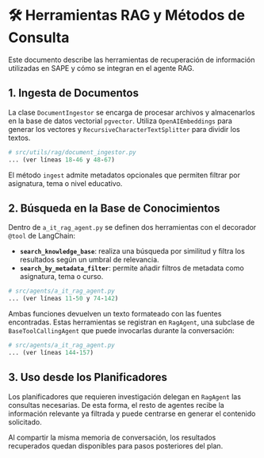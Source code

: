 # 🛠️ Herramientas RAG y Métodos de Consulta

Este documento describe las herramientas de recuperación de información utilizadas en SAPE y cómo se integran en el agente RAG.

## 1. Ingesta de Documentos

La clase `DocumentIngestor` se encarga de procesar archivos y almacenarlos en la base de datos vectorial `pgvector`. Utiliza `OpenAIEmbeddings` para generar los vectores y `RecursiveCharacterTextSplitter` para dividir los textos.

```python
# src/utils/rag/document_ingestor.py
... (ver líneas 18‑46 y 48‑67)
```

El método `ingest` admite metadatos opcionales que permiten filtrar por asignatura, tema o nivel educativo.

## 2. Búsqueda en la Base de Conocimientos

Dentro de `a_it_rag_agent.py` se definen dos herramientas con el decorador `@tool` de LangChain:

- **`search_knowledge_base`**: realiza una búsqueda por similitud y filtra los resultados según un umbral de relevancia.
- **`search_by_metadata_filter`**: permite añadir filtros de metadata como asignatura, tema o curso.

```python
# src/agents/a_it_rag_agent.py
... (ver líneas 11‑50 y 74‑142)
```

Ambas funciones devuelven un texto formateado con las fuentes encontradas. Estas herramientas se registran en `RagAgent`, una subclase de `BaseToolCallingAgent` que puede invocarlas durante la conversación:

```python
# src/agents/a_it_rag_agent.py
... (ver líneas 144‑157)
```

## 3. Uso desde los Planificadores

Los planificadores que requieren investigación delegan en `RagAgent` las consultas necesarias. De esta forma, el resto de agentes recibe la información relevante ya filtrada y puede centrarse en generar el contenido solicitado.

Al compartir la misma memoria de conversación, los resultados recuperados quedan disponibles para pasos posteriores del plan.

